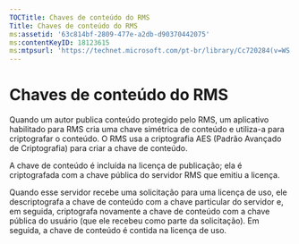 ```yaml
---
TOCTitle: Chaves de conteúdo do RMS
Title: Chaves de conteúdo do RMS
ms:assetid: '63c814bf-2809-477e-a2db-d90370442075'
ms:contentKeyID: 18123615
ms:mtpsurl: 'https://technet.microsoft.com/pt-br/library/Cc720284(v=WS.10)'
---
```


Chaves de conteúdo do RMS
=========================

Quando um autor publica conteúdo protegido pelo RMS, um aplicativo habilitado para RMS cria uma chave simétrica de conteúdo e utiliza-a para criptografar o conteúdo. O RMS usa a criptografia AES (Padrão Avançado de Criptografia) para criar a chave de conteúdo.

A chave de conteúdo é incluída na licença de publicação; ela é criptografada com a chave pública do servidor RMS que emitiu a licença.

Quando esse servidor recebe uma solicitação para uma licença de uso, ele descriptografa a chave de conteúdo com a chave particular do servidor e, em seguida, criptografa novamente a chave de conteúdo com a chave pública do usuário (que ele recebeu como parte da solicitação). Em seguida, a chave de conteúdo é contida na licença de uso.
